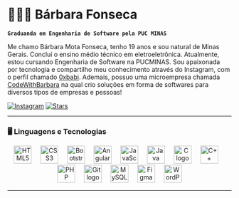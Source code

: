 # 👩🏻‍💻 Bárbara Fonseca

**`Graduanda em Engenharia de Software pela PUC MINAS`**

Me chamo Bárbara Mota Fonseca, tenho 19 anos e sou natural de Minas Gerais. Concluí o ensino médio técnico em eletroeletrônica. Atualmente, estou cursando Engenharia de Software na PUCMINAS. Sou apaixonada por tecnologia e compartilho meu conhecimento através do Instagram, com o perfil chamado [0xbabi](https://www.instagram.com/0xbabi/). Ademais,  possuo uma microempresa chamada [CodeWithBarbara](https://www.instagram.com/codewithbarbara/) na qual crio soluções em forma de softwares para diversos tipos de empresas e pessoas!

<div align="flex">

[![Instagram](https://img.shields.io/badge/%20Me%20siga%20no%20Instagram-ff69b4?style=for-the-badge&logo=instagram&logoColor=white)](https://www.instagram.com/codewithbarbara)
[![Stars](https://img.shields.io/badge/%20Repo's-66cdaa?style=for-the-badge&logo=github&logoColor=white)](https://github.com/codewithbarbara?tab=repositories)

</div>

---

### 🖥️ Linguagens e Tecnologias

<div align="center">
<!-- FRONT-END -->
<img src="https://cdn.jsdelivr.net/gh/devicons/devicon/icons/html5/html5-original.svg" height="40" alt="HTML5 logo"  />
<img width="12" />
<img src="https://cdn.jsdelivr.net/gh/devicons/devicon/icons/css3/css3-original.svg" height="40" alt="CSS3 logo"  />
<img width="12" />
<img src="https://cdn.jsdelivr.net/gh/devicons/devicon/icons/bootstrap/bootstrap-original.svg" height="40" alt="Bootstrap logo"  />
<img width="12" />
<img src="https://cdn.jsdelivr.net/gh/devicons/devicon/icons/angularjs/angularjs-original.svg" height="40" alt="Angular logo"  />
<img width="12" />
<img src="https://cdn.jsdelivr.net/gh/devicons/devicon/icons/javascript/javascript-original.svg" height="40" alt="JavaScript logo"  />
<!-- BACK-END -->
<img width="12" />
<img src="https://cdn.jsdelivr.net/gh/devicons/devicon/icons/java/java-original.svg" height="40" alt="Java logo"  />
<img width="12" />
<img src="https://cdn.jsdelivr.net/gh/devicons/devicon/icons/c/c-original.svg" height="40" alt="C logo"  />
<img width="12" />
<img src="https://cdn.jsdelivr.net/gh/devicons/devicon/icons/cplusplus/cplusplus-original.svg" height="40" alt="C++ logo"  />
<img width="12" />
<img src="https://cdn.jsdelivr.net/gh/devicons/devicon/icons/php/php-original.svg" height="40" alt="PHP logo"  />
<!-- FERRAMENTAS -->
<img width="12" />
<img src="https://cdn.jsdelivr.net/gh/devicons/devicon/icons/git/git-original.svg" height="40" alt="Git logo"  />
<img width="12" />
<img src="https://cdn.jsdelivr.net/gh/devicons/devicon/icons/mysql/mysql-original.svg" height="40" alt="MySQL logo"  />
<img width="12" />
<img src="https://cdn.jsdelivr.net/gh/devicons/devicon/icons/figma/figma-original.svg" height="40" alt="Figma logo"  />
<img width="12" />
<img src="https://cdn.jsdelivr.net/gh/devicons/devicon/icons/wordpress/wordpress-plain.svg" height="40" alt="WordPress logo"  />

</div>

---


